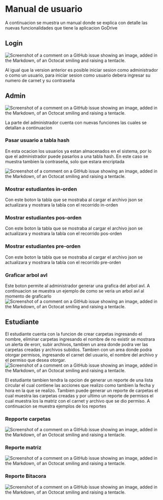 # Manual de usuario
A continuacion se muestra un manual donde se explica con detalle las nuevas funcionalidades que tiene la aplicacion GoDrive

## Login
![Screenshot of a comment on a GitHub issue showing an image, added in the Markdown, of an Octocat smiling and raising a tentacle.](https://i.imgur.com/Hs8GzBv.png)

Al igual que la version anterior es posible iniciar sesion como administrador o como un usuario, para iniciar sesion como usuario debera ingresar su numero de carnet y su contraseña

## Admin
![Screenshot of a comment on a GitHub issue showing an image, added in the Markdown, of an Octocat smiling and raising a tentacle.](https://i.imgur.com/25F3tdc.png)

La parte del administrador cuenta con nuevas funciones las cuales se detallan a continuacion

### Pasar usuario a tabla hash
En esta ocacion los usuarios ya estan almacenados en el sistema, por lo que el administrador puede pasarlos a una tabla hash. En este caso se muestra tambien la contraseña, solo que estara encriptada

![Screenshot of a comment on a GitHub issue showing an image, added in the Markdown, of an Octocat smiling and raising a tentacle.](https://i.imgur.com/qM6S6Kr.png)

### Mostrar estudiantes in-orden
Con este boton la tabla que se mostraba al cargar el archivo json se actualizara y mostrara la tabla con el recorrido in-orden

### Mostrar estudiantes pos-orden
Con este boton la tabla que se mostraba al cargar el archivo json se actualizara y mostrara la tabla con el recorrido pos-orden

### Mostrar estudiantes pre-orden
Con este boton la tabla que se mostraba al cargar el archivo json se actualizara y mostrara la tabla con el recorrido pre-orden


### Graficar arbol avl
Este boton permite al administrador generar una grafica del arbol avl. A continuacion se muestra un ejemplo de como se veria un arbol avl al momento de graficarlo
![Screenshot of a comment on a GitHub issue showing an image, added in the Markdown, of an Octocat smiling and raising a tentacle.](https://i.imgur.com/M23VXmf.png)

## Estudiante
El estudiante cuenta con la funcion de crear carpetas ingresando el nombre, eliminar carpetas ingresando el nombre de no existir se mostrara un alerta de erorr, subir archivos, tambien un area donde podra ver las carpetas creadas y archivos subidos. Tambien con un area donde podra otorgar permisos, ingresando el carnet del usuario, el nombre del archivo y el permiso que desea otorgar.
![Screenshot of a comment on a GitHub issue showing an image, added in the Markdown, of an Octocat smiling and raising a tentacle.](https://i.imgur.com/iD7myyM.png)

El estudiante tambien tendra la opcion de generar un reporte de una lista circular el cual contiene las acciones que realizo como tambien la fecha y hora en la que se realizo. Tambien puede generar un reporte de carpetas el cual muestra las carpetas creadas y por ultimo un reporte de permisos el cual muestra los la matriz con el carnet y archivo que se dio permiso. A continuacion se muestra ejemplos de los reportes



### Repporte carpetas
![Screenshot of a comment on a GitHub issue showing an image, added in the Markdown, of an Octocat smiling and raising a tentacle.](https://i.imgur.com/MHYUewC.png)

### Reporte matriz
![Screenshot of a comment on a GitHub issue showing an image, added in the Markdown, of an Octocat smiling and raising a tentacle.](https://i.imgur.com/r38r0jL.png)

### Reporte Bitacora
![Screenshot of a comment on a GitHub issue showing an image, added in the Markdown, of an Octocat smiling and raising a tentacle.](https://i.imgur.com/XHBpGIr.png)


